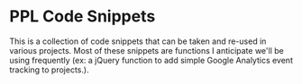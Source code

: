 # PPL Code Snippets

This is a collection of code snippets that can be taken and re-used in various projects. Most of these snippets are functions I anticipate we'll be using frequently (ex: a jQuery function to add simple Google Analytics event tracking to projects.). 

